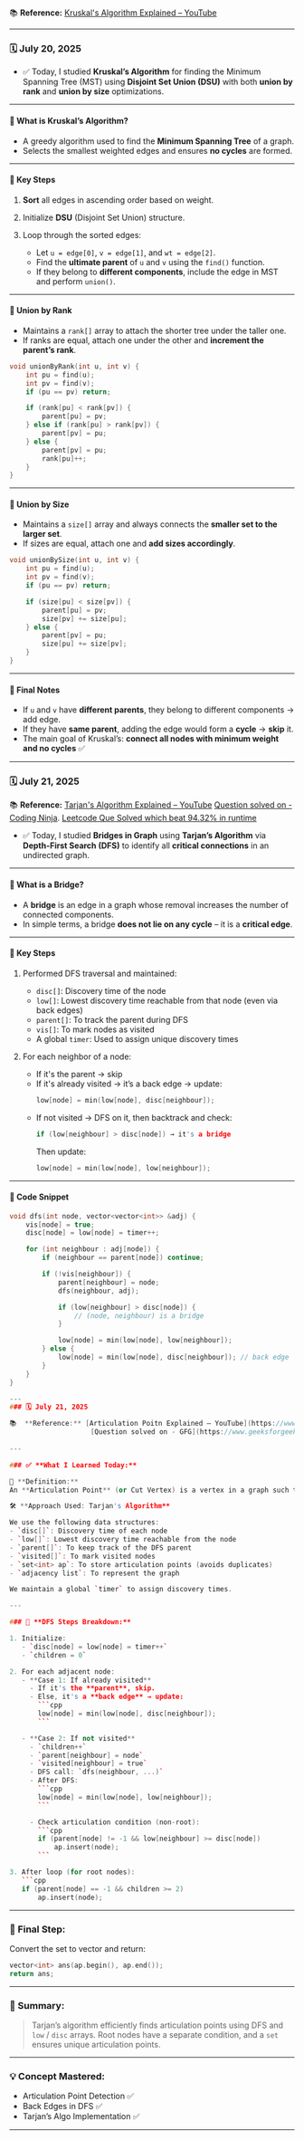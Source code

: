 📚 **Reference:** [Kruskal's Algorithm Explained – YouTube](https://www.youtube.com/watch?v=KxLtIrCyXwE)

---

### 🗓️ July 20, 2025

* ✅ Today, I studied **Kruskal’s Algorithm** for finding the Minimum Spanning Tree (MST) using **Disjoint Set Union (DSU)** with both **union by rank** and **union by size** optimizations.

---

#### 🔹 What is Kruskal’s Algorithm?

* A greedy algorithm used to find the **Minimum Spanning Tree** of a graph.
* Selects the smallest weighted edges and ensures **no cycles** are formed.

---

#### 🔹 Key Steps

1. **Sort** all edges in ascending order based on weight.
2. Initialize **DSU** (Disjoint Set Union) structure.
3. Loop through the sorted edges:

   * Let `u = edge[0]`, `v = edge[1]`, and `wt = edge[2]`.
   * Find the **ultimate parent** of `u` and `v` using the `find()` function.
   * If they belong to **different components**, include the edge in MST and perform `union()`.

---

#### 🔹 Union by Rank

* Maintains a `rank[]` array to attach the shorter tree under the taller one.
* If ranks are equal, attach one under the other and **increment the parent’s rank**.

```cpp
void unionByRank(int u, int v) {
    int pu = find(u);
    int pv = find(v);
    if (pu == pv) return;

    if (rank[pu] < rank[pv]) {
        parent[pu] = pv;
    } else if (rank[pu] > rank[pv]) {
        parent[pv] = pu;
    } else {
        parent[pv] = pu;
        rank[pu]++;
    }
}
```

---

#### 🔹 Union by Size

* Maintains a `size[]` array and always connects the **smaller set to the larger set**.
* If sizes are equal, attach one and **add sizes accordingly**.

```cpp
void unionBySize(int u, int v) {
    int pu = find(u);
    int pv = find(v);
    if (pu == pv) return;

    if (size[pu] < size[pv]) {
        parent[pu] = pv;
        size[pv] += size[pu];
    } else {
        parent[pv] = pu;
        size[pu] += size[pv];
    }
}
```

---

#### 🔹 Final Notes

* If `u` and `v` have **different parents**, they belong to different components → add edge.
* If they have **same parent**, adding the edge would form a **cycle** → **skip** it.
* The main goal of Kruskal’s: **connect all nodes with minimum weight and no cycles** ✅



---

### 🗓️ July 21, 2025

📚  **Reference:** [Tarjan's Algorithm Explained – YouTube](https://www.youtube.com/watch?v=CiDPT1xMKI0&t=908s)
                    [Question solved on - Coding Ninja](https://www.naukri.com/code360/problems/bridges-in-graph_893026?leftPanelTab=0&utm_source=youtube&utm_medium=affiliate&utm_campaign=Lovebabbar).
                    [Leetcode Que Solved which beat 94.32% in runtime](https://leetcode.com/problems/critical-connections-in-a-network/submissions/1705773875/)


* ✅ Today, I studied **Bridges in Graph** using **Tarjan’s Algorithm** via **Depth-First Search (DFS)** to identify all **critical connections** in an undirected graph.

---

#### 🔹 What is a Bridge?

* A **bridge** is an edge in a graph whose removal increases the number of connected components.
* In simple terms, a bridge **does not lie on any cycle** – it is a **critical edge**.

---

#### 🔹 Key Steps

1. Performed DFS traversal and maintained:
   - `disc[]`: Discovery time of the node
   - `low[]`: Lowest discovery time reachable from that node (even via back edges)
   - `parent[]`: To track the parent during DFS
   - `vis[]`: To mark nodes as visited
   - A global `timer`: Used to assign unique discovery times

2. For each neighbor of a node:
   - If it's the parent → skip
   - If it's already visited → it’s a back edge → update:
     ```cpp
     low[node] = min(low[node], disc[neighbour]);
     ```
   - If not visited → DFS on it, then backtrack and check:
     ```cpp
     if (low[neighbour] > disc[node]) → it's a bridge
     ```
     Then update:
     ```cpp
     low[node] = min(low[node], low[neighbour]);
     ```

---

#### 🔹 Code Snippet

```cpp
void dfs(int node, vector<vector<int>> &adj) {
    vis[node] = true;
    disc[node] = low[node] = timer++;

    for (int neighbour : adj[node]) {
        if (neighbour == parent[node]) continue;

        if (!vis[neighbour]) {
            parent[neighbour] = node;
            dfs(neighbour, adj);

            if (low[neighbour] > disc[node]) {
                // (node, neighbour) is a bridge
            }

            low[node] = min(low[node], low[neighbour]);
        } else {
            low[node] = min(low[node], disc[neighbour]); // back edge
        }
    }
}

---
### 🗓️ July 21, 2025

📚  **Reference:** [Articulation Poitn Explained – YouTube](https://www.youtube.com/watch?v=fqkqx6OBRDE&list=PLDzeHZWIZsTobi35C3I-tKB3tRDX6YxuA&index=15)
                    [Question solved on - GFG](https://www.geeksforgeeks.org/problems/articulation-point-1/1).
                  
---

### ✅ **What I Learned Today:**

🧠 **Definition:**
An **Articulation Point** (or Cut Vertex) is a vertex in a graph such that **removing it increases the number of connected components** — in simple terms, it disconnects the graph.

🛠️ **Approach Used: Tarjan's Algorithm**

We use the following data structures:
- `disc[]`: Discovery time of each node
- `low[]`: Lowest discovery time reachable from the node
- `parent[]`: To keep track of the DFS parent
- `visited[]`: To mark visited nodes
- `set<int> ap`: To store articulation points (avoids duplicates)
- `adjacency list`: To represent the graph

We maintain a global `timer` to assign discovery times.

---

### 🔁 **DFS Steps Breakdown:**

1. Initialize:  
   - `disc[node] = low[node] = timer++`  
   - `children = 0`

2. For each adjacent node:
   - **Case 1: If already visited**
     - If it's the **parent**, skip.
     - Else, it's a **back edge** → update:
       ```cpp
       low[node] = min(low[node], disc[neighbour]);
       ```

   - **Case 2: If not visited**
     - `children++`
     - `parent[neighbour] = node`
     - `visited[neighbour] = true`
     - DFS call: `dfs(neighbour, ...)`
     - After DFS:
       ```cpp
       low[node] = min(low[node], low[neighbour]);
       ```

     - Check articulation condition (non-root):
       ```cpp
       if (parent[node] != -1 && low[neighbour] >= disc[node])
           ap.insert(node);
       ```

3. After loop (for root nodes):
   ```cpp
   if (parent[node] == -1 && children >= 2)
       ap.insert(node);
   ```

---

### 🧾 Final Step:
Convert the set to vector and return:
```cpp
vector<int> ans(ap.begin(), ap.end());
return ans;
```

---

### 📌 Summary:

> Tarjan’s algorithm efficiently finds articulation points using DFS and `low` / `disc` arrays. Root nodes have a separate condition, and a `set` ensures unique articulation points.

---

### 💡 Concept Mastered:
- Articulation Point Detection ✅  
- Back Edges in DFS ✅  
- Tarjan’s Algo Implementation ✅  

---

